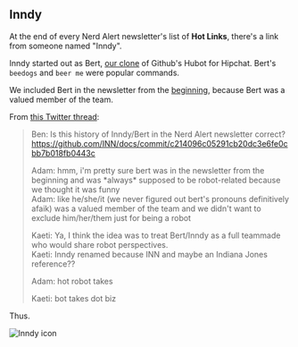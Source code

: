 ## Inndy

At the end of every Nerd Alert newsletter's list of **Hot Links**, there's a link from someone named "Inndy".

Inndy started out as Bert, [our clone](https://github.com/inn/hubot) of Github's Hubot for Hipchat. Bert's `beedogs` and `beer me` were popular commands. 

We included Bert in the newsletter from the [beginning](https://us1.campaign-archive.com/?u=81670c9d1b5fbeba1c29f2865&id=d6cabf04b3&e=0f64c62899), because Bert was a valued member of the team.

From [this Twitter thread](https://twitter.com/aschweig/status/969651574610870272):

> Ben: Is this history of Inndy/Bert in the Nerd Alert newsletter correct? https://github.com/INN/docs/commit/c214096c05291cb20dc3e6fe0cbb7b018fb0443c
> 
> Adam: hmm, i'm pretty sure bert was in the newsletter from the beginning and was \*always\* supposed to be robot-related because we thought it was funny   
> Adam: like he/she/it (we never figured out bert's pronouns definitively afaik) was a valued member of the team and we didn't want to exclude him/her/them just for being a robot
> 
> Kaeti: Ya, I think the idea was to treat Bert/Inndy as a full teammade who would share robot perspectives.  
> Kaeti: Inndy renamed because INN and maybe an Indiana Jones reference??
> 
> Adam: hot robot takes
> 
> Kaeti: bot takes dot biz

Thus.

![Inndy icon](https://inn.org/wp-content/uploads/2017/02/inndy.png)
